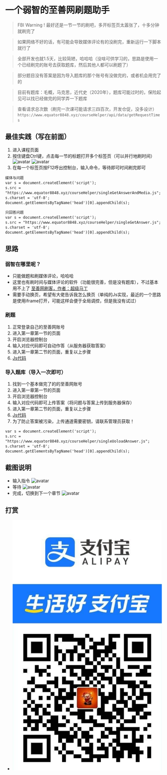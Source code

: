 # 一个弱智的至善网刷题助手
> FBI Warning ! 最好还是一节一节的刷吧，多开标签页太嚣张了，十多分钟就刷完了

> 如果网络不好的话，有可能会导致媒体评论有的没刷完，重新运行一下脚本就行了

> 全部开发也就1.5天，比较简陋，哈哈哈（没啥可供学习的，思路是使用一个已经刷完的账号去获取题库，然后其他人都可以刷题了）

> 部分题目没有答案是因为导入题库的那个账号有没做完的，或者机会用完了的

> 目前有题库：毛概，马克思，近代史（2020年），题库可能过时的，保险起见可以找已经做完的同学弄一下题库

> 查看请求总次数（刷完一次课可能请求三四百次，开发仓促，没多设计） `https://www.equator8848.xyz/courseHelper/api/data/getRequestTimes`

## 最佳实践（写在前面）
1. 进入课程页面
2. 按住键盘Ctrl键，点击每一节的标题打开多个标签页（可以并行地刷时间）
![avatar](src/main/resources/images/多开.png)
![avatar](src/main/resources/images/标签页多开.jpg)
3. 在每一个标签页按F12呼出控制台，输入命令，等待即可时间刷完即可
```
媒体与问题
var s = document.createElement('script');
s.src = "https://www.equator8848.xyz/courseHelper/singleGetAnswerAndMedia.js";
s.charset = 'utf-8';
document.getElementsByTagName('head')[0].appendChild(s);
```
```
只回答问题
var s = document.createElement('script');
s.src = "https://www.equator8848.xyz/courseHelper/singleGetAnswer.js";
s.charset = 'utf-8';
document.getElementsByTagName('head')[0].appendChild(s);
```
## 思路

### 弱智在哪里呢？
- 只能做题和刷媒体评论，哈哈哈
- 这里也有刷时间与媒体评论的软件（功能很完善，但是没有题库），不过基本用不上了 [至善网刷客，作者：超级马丁](至善网.zip)
- 需要手动换页，希望有大佬告诉我怎么换页（单纯的Js实现，最近的一个思路是使用iframe打开，可能这样会便于全局调控，但是我没有试过）


### 刷题
1. 正常登录自己的至善网账号
2. 进入第一章第一节的页面
3. 开启浏览器控制台
4. 输入对应代码即可自动作答（从服务器获取答案）
5. 进入第一章第二节的页面，重复以上步骤
6. [Js代码](/src/main/resources/static/singleGetAnswer.js) 

### 导入题库（导入一次即可）
1. 找到一个基本做完了的的至善网账号
2. 进入第一章第一节的页面
3. 开启浏览器控制台
4. 输入对应代码即可上传答案（将问题与答案上传到服务器保存）
5. 进入第一章第二节的页面，重复以上步骤
6. [Js代码](/src/main/resources/static/singleUoloadAnswer.js) 
7. 为了防止答案被污染，上传通道需要密钥，请联系管理员获取！
```
var s = document.createElement('script');
s.src = "https://www.equator8848.xyz/courseHelper/singleUoloadAnswer.js";
s.charset = 'utf-8';
document.getElementsByTagName('head')[0].appendChild(s);
```


## 截图说明
- 输入指令
![avatar](src/main/resources/images/控制台输入代码.jpg)
- 等待
![avatar](src/main/resources/images/答题完毕.jpg)
- 完成，切换到下一个章节
![avatar](src/main/resources/images/答题完毕自动刷新.jpg)

## 打赏
- ![avatar](src/main/resources/images/donate.jpg)
